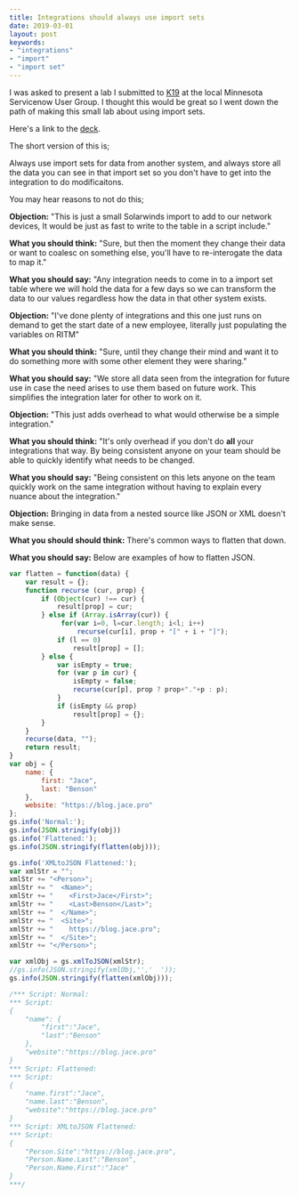 ```yaml
---
title: Integrations should always use import sets
date: 2019-03-01
layout: post
keywords:
- "integrations"
- "import"
- "import set"
---
```


I was asked to present a lab I submitted to [K19](/post/2018-12-02-k19-proposals/) at the local Minnesota Servicenow User Group.  I thought this would be great so I went down the path of making this small lab about using import sets.

Here's a link to the [deck](https://sndevs.github.io/meetups/decks/integrate-faster-import-sets).

<!--more-->

The short version of this is;

Always use import sets for data from another system, and always store all the data you can see in that import set so you don't have to get into the integration to do modificaitons.

You may hear reasons to not do this;

**Objection:** "This is just a small Solarwinds import to add to our network devices, It would be just as fast to write to the table in a script include."

**What you should think:** "Sure, but then the moment they change their data or want to coalesc on something else, you'll have to re-interogate the data to map it."

**What you should say:** "Any integration needs to come in to a import set table where we will hold the data for a few days so we can transform the data to our values regardless how the data in that other system exists. 

**Objection:** "I've done plenty of integrations and this one just runs on demand to get the start date of a new employee, literally just populating the variables on RITM"

**What you should think:** "Sure, until they change their mind and want it to do something more with some other element they were sharing."

**What you should say:** "We store all data seen from the integration for future use in case the need arises to use them based on future work.  This simplifies the integration later for other to work on it.

**Objection:** "This just adds overhead to what would otherwise be a simple integration."

**What you should think:** "It's only overhead if you don't do **all** your integrations that way.  By being consistent anyone on your team should be able to quickly identify what needs to be changed.

**What you should say:** "Being consistent on this lets anyone on the team quickly work on the same integration without having to explain every nuance about the integration."

**Objection:** Bringing in data from a nested source like JSON or XML doesn't make sense.

**What you should should think:** There's common ways to flatten that down.

**What you should say:** Below are examples of how to flatten JSON.

```js
var flatten = function(data) {
    var result = {};
    function recurse (cur, prop) {
        if (Object(cur) !== cur) {
            result[prop] = cur;
        } else if (Array.isArray(cur)) {
             for(var i=0, l=cur.length; i<l; i++)
                 recurse(cur[i], prop + "[" + i + "]");
            if (l == 0)
                result[prop] = [];
        } else {
            var isEmpty = true;
            for (var p in cur) {
                isEmpty = false;
                recurse(cur[p], prop ? prop+"."+p : p);
            }
            if (isEmpty && prop)
                result[prop] = {};
        }
    }
    recurse(data, "");
    return result;
}
var obj = {
    name: {
        first: "Jace",
        last: "Benson"
    },
    website: "https://blog.jace.pro"
};
gs.info('Normal:');
gs.info(JSON.stringify(obj))
gs.info('Flattened:');
gs.info(JSON.stringify(flatten(obj)));

gs.info('XMLtoJSON Flattened:');
var xmlStr = "";
xmlStr += "<Person>";
xmlStr += "  <Name>";
xmlStr += "    <First>Jace</First>";
xmlStr += "    <Last>Benson</Last>";
xmlStr += "  </Name>";
xmlStr += "  <Site>";
xmlStr += "    https://blog.jace.pro";
xmlStr += "  </Site>";
xmlStr += "</Person>";

var xmlObj = gs.xmlToJSON(xmlStr);
//gs.info(JSON.stringify(xmlObj,'','  '));
gs.info(JSON.stringify(flatten(xmlObj)));

/*** Script: Normal:
*** Script: 
{
    "name": {
        "first":"Jace",
        "last":"Benson"
    },
    "website":"https://blog.jace.pro"
}
*** Script: Flattened:
*** Script: 
{
    "name.first":"Jace",
    "name.last":"Benson",
    "website":"https://blog.jace.pro"
}
*** Script: XMLtoJSON Flattened:
*** Script: 
{
    "Person.Site":"https://blog.jace.pro",
    "Person.Name.Last":"Benson",
    "Person.Name.First":"Jace"
}
***/
```
